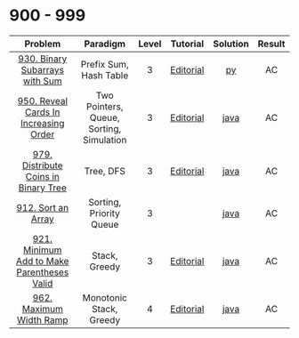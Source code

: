 # 900 - 999

|                                                      Problem                                                       |                 Paradigm                 | Level |                                          Tutorial                                           |                         Solution                         | Result |
| :----------------------------------------------------------------------------------------------------------------: | :--------------------------------------: | :---: | :-----------------------------------------------------------------------------------------: | :------------------------------------------------------: | :----: |
|             [930. Binary Subarrays with Sum](https://leetcode.com/problems/binary-subarrays-with-sum/)             |          Prefix Sum, Hash Table          |   3   |       [Editorial](https://leetcode.com/problems/binary-subarrays-with-sum/editorial/)       |         [py](./930_Binary_Subarrays_with_Sum.py)         |   AC   |
|      [950. Reveal Cards In Increasing Order](https://leetcode.com/problems/reveal-cards-in-increasing-order/)      | Two Pointers, Queue, Sorting, Simulation |   3   |   [Editorial](https://leetcode.com/problems/reveal-cards-in-increasing-order/editorial/)    |   [java](./950_Reveal_Cards_In_Increasing_Order.java)    |   AC   |
|       [979. Distribute Coins in Binary Tree](https://leetcode.com/problems/distribute-coins-in-binary-tree/)       |                Tree, DFS                 |   3   |    [Editorial](https://leetcode.com/problems/distribute-coins-in-binary-tree/editorial/)    |    [java](./979_Distribute_Coins_in_Binary_Tree.java)    |   AC   |
|                         [912. Sort an Array](https://leetcode.com/problems/sort-an-array/)                         |         Sorting, Priority Queue          |   3   |                                                                                             |             [java](./912_Sort_an_Array.java)             |   AC   |
| [921. Minimum Add to Make Parentheses Valid](https://leetcode.com/problems/minimum-add-to-make-parentheses-valid/) |              Stack, Greedy               |   3   | [Editorial](https://leetcode.com/problems/minimum-add-to-make-parentheses-valid/editorial/) | [java](./921_Minimum_Add_to_Make_Parentheses_Valid.java) |   AC   |
|                    [962. Maximum Width Ramp](https://leetcode.com/problems/maximum-width-ramp/)                    |         Monotonic Stack, Greedy          |   4   |          [Editorial](https://leetcode.com/problems/maximum-width-ramp/editorial/)           |          [java](./962_Maximum_Width_Ramp.java)           |   AC   |
